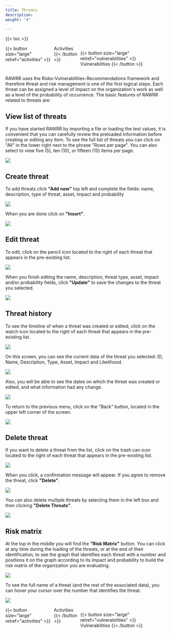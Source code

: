 ```yaml
---
title: Threats
description: 
weight: "4"

---
```

{{< toc >}}

<div style="display: flex; justify-content: space-between">
{{< button size="large" relref="activities" >}} <i class="arrow left"></i> Activities {{< /button >}}

{{< button size="large" relref="vulnerabilities" >}} Vulnerabilities <i class="arrow right"></i>{{< /button >}}
</div>

RAWRR uses the Risks-Vulnerabilities-Recommendations framework and therefore threat and risk management is one of the first logical steps. Each threat can be assigned a level of impact on the organization's work as well as a level of the probability of occurrence. The basic features of RAWRR related to threats are:

## View list of threats

If you have started RAWRR by importing a file or loading the test values, it is convenient that you can carefully review the preloaded information before creating or editing any item. To see the full list of threats you can click on "All" in the lower right next to the phrase "Rows per page". You can also select to view five (5), ten (10), or fifteen (15) items per page.

![](/images/en/amenzas-lista.png)

## Create threat

To add threats click **"Add new"** top left and complete the fields: name, description, type of threat, asset, impact and probability

![](/images/en/amenazas-agregar.png)

When you are done click on **"Insert"**.

![](/images/en/amenazas-agregar2.png)

## Edit threat

To edit, click on the pencil icon located to the right of each threat that appears in the pre-existing list.

![](/images/en/amenazas-editar.png)

When you finish editing the name, description, threat type, asset, impact and/or probability fields, click **"Update"** to save the changes to the threat you selected.

![](/images/en/amenazas-editar2.png)

## Threat history

To see the timeline of when a threat was created or edited, click on the watch icon located to the right of each threat that appears in the pre-existing list.

![](/images/en/thread_button_history_en.png)

On this screen, you can see the current data of the threat you selected: ID, Name, Description, Type, Asset, Impact and Likelihood.

![](/images/en/thread_current_values_en.png)

Also, you will be able to see the dates on which the threat was created or edited, and what information had any change.

![](/images/en/thread_changes_en.png)

To return to the previous menu, click on the "Back" button, located in the upper left corner of the screen.

![](/images/en/thread_back_en.png)

## Delete threat

If you want to delete a threat from the list, click on the trash can icon located to the right of each threat that appears in the pre-existing list.

![](/images/en/amenazas-eliminar.png)

When you click, a confirmation message will appear. If you agree to remove the threat, click **"Delete"**.

![](/images/en/amenazas-eliminar2.png)

You can also delete multiple threats by selecting them in the left box and then clicking **"Delete Threats"**.

![](/images/en/amenazas-eliminar3.png)

## Risk matrix

At the top in the middle you will find the **"Risk Matrix"** button. You can click at any time during the loading of the threats, or at the end of their identification, to see the graph that identifies each threat with a number and positions it on the graph according to its impact and probability to build the risk matrix of the organization you are evaluating.

![](/images/en/amenazas-matriz.png)

To see the full name of a threat (and the rest of the associated data), you can hover your cursor over the number that identifies the threat.

![](/images/en/amenazas-matriz2.png)

<div style="display: flex; justify-content: space-between">
{{< button size="large" relref="activities" >}} <i class="arrow left"></i> Activities {{< /button >}}

{{< button size="large" relref="vulnerabilities" >}} Vulnerabilities <i class="arrow right"></i>{{< /button >}}
</div>